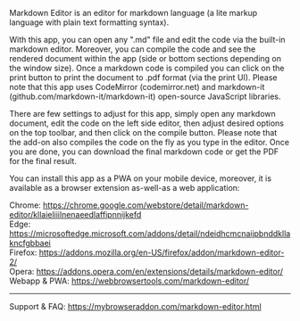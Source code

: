 Markdown Editor is an editor for markdown language (a lite markup language with plain text formatting syntax).

With this app, you can open any ".md" file and edit the code via the built-in markdown editor. Moreover, you can compile the code and see the rendered document within the app (side or bottom sections depending on the window size). Once a markdown code is compiled you can click on the print button to print the document to .pdf format (via the print UI). Please note that this app uses CodeMirror (codemirror.net) and markdown-it (github.com/markdown-it/markdown-it) open-source JavaScript libraries.

There are few settings to adjust for this app, simply open any markdown document, edit the code on the left side editor, then adjust desired options on the top toolbar, and then click on the compile button. Please note that the add-on also compiles the code on the fly as you type in the editor. Once you are done, you can download the final markdown code or get the PDF for the final result.

You can install this app as a PWA on your mobile device, moreover, it is available as a browser extension as-well-as a web application:

Chrome: https://chrome.google.com/webstore/detail/markdown-editor/kllaieliiilnenaeedlaffipnnijkefd  
Edge: https://microsoftedge.microsoft.com/addons/detail/ndeidhcmcnaijpbnddkllakncfgbbaei     
Firefox: https://addons.mozilla.org/en-US/firefox/addon/markdown-editor-2/  
Opera: https://addons.opera.com/en/extensions/details/markdown-editor/  
Webapp & PWA: https://webbrowsertools.com/markdown-editor/

-------------------

Support & FAQ: https://mybrowseraddon.com/markdown-editor.html  
